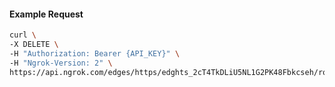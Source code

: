 <!-- Code generated for API Clients. DO NOT EDIT. -->

#### Example Request

```bash
curl \
-X DELETE \
-H "Authorization: Bearer {API_KEY}" \
-H "Ngrok-Version: 2" \
https://api.ngrok.com/edges/https/edghts_2cT4TkDLiU5NL1G2PK48Fbkcseh/routes/edghtsrt_2cT4TqL49cuTMy653k2soZVpPkV/response_headers
```
